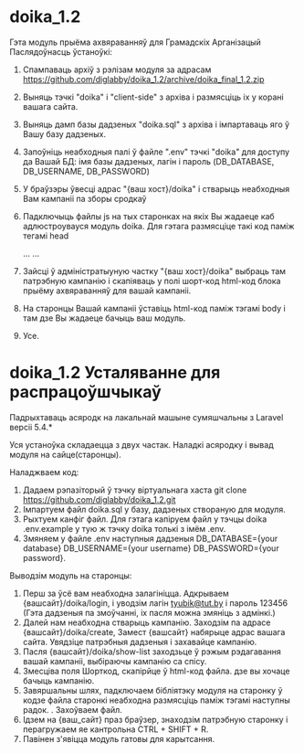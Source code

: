 # doika_1.2 
Гэта модуль прыёма ахвяраванняў для Грамадскіх Арганізацый
Паслядоўнасць ўстаноўкі:
1) Спампаваць архіў з рэлізам модуля за адрасам https://github.com/diglabby/doika_1.2/archive/doika_final_1.2.zip
2) Выняць тэчкi "doika" i "client-side" з архіва і размясціць iх у корані вашага сайта.
3) Выняць дамп базы дадзеных "doika.sql" з архіва і імпартаваць яго ў Вашу базу дадзеных.
4) Запоўніць неабходныя палі ў файле ".env" тэчкі "doika" для доступу да Вашай БД: імя базы дадзеных, лагін і пароль (DB_DATABASE, DB_USERNAME, DB_PASSWORD)
5) У браўзэры ўвесці адрас "{ваш хост}/doika" і стварыць неабходныя Вам кампаніі па зборы сродкаў
6) Падключыць файлы js на тых старонках на якiх Вы жадаеце каб адлюстроувауся модуль doika. Для гэтага размясцiце такi код памiж тегамi head  

    <head>
       ...
        <script src="client-side/doika-loader.js"></script>
       ...
    </head>

7) Зайсці ў адміністратыуную частку "{ваш хост}/doika" выбраць там патрэбную кампанію і скапіяваць у полі шорт-код html-код блока прыёму ахвяраванняў для вашай кампаніі.
8) На старонцы Вашай кампаніі ўставіць  html-код памiж тэгамi body i там дзе Вы жадаеце бачыць ваш модуль.
9) Усе.

# doika_1.2 Усталяванне для распрацоўшчыкаў
Падрыхтаваць асяродк на лакальнай машыне сумяшчальны з Laravel версіі 5.4.*

Уся устаноўка складаецца з двух частак. Наладкі асяродку і вывад модуля на сайце(старонцы).

Наладжваем код:
1. Дадаем рэпазіторый ў тэчку віртуальнага хаста git clone https://github.com/diglabby/doika_1.2.git
2. Імпартуем файл doika.sql у базу, дадзеных створаную для модуля.
3. Рыхтуем канфіг файл. Для гэтага капіруем файл у тэчцы doika .env.example у тую ж тэчку doika толькі з імём .env.
4. Змяняем у файле .env наступныя дадзеныя DB_DATABASE={your database} DB_USERNAME={your username} DB_PASSWORD={your password}.

Выводзім модуль на старонцы:
1. Перш за ўсё вам неабходна залагініцца.
Адкрываем {вашсайт}/doika/login, і уводзім лагін tyubik@tut.by і пароль 123456 (Гэта дадзеныя па змоўчанні, іх пасля можна змяніць з адмінкі.)
2. Далей нам неабходна стварыць кампанію. Заходзім па адрасе {вашсайт}/doika/create, Замест {вашсайт} набярыце адрас вашага сайта. Увядзіце патрэбныя дадзеныя і захавайце кампанію.
3. Пасля {вашсайт}/doika/show-list заходзьце ў рэжым рэдагавання вашай кампаніі, выбіраючы кампанію са спісу.
4. Змесціва поля Шорткод, скапірйце ў html-код файла. дзе вы хочаце бачыць кампанію.
5. Завяршальны шлях, падключаем бібліятэку модуля на старонку ў кодзе файла старонкі неабходна размясціць паміж тэгамі <head></head> наступны радок. <script src="client-side/doika-loader.js"></script>. Захоўваем файл.
6. Ідзем на {ваш_сайт} праз браўзер, знаходзім патрэбную старонку і перагружаем яе кантрольна CTRL + SHIFT + R.
7. Павінен з'явіцца модуль гатовы для карытсання.

